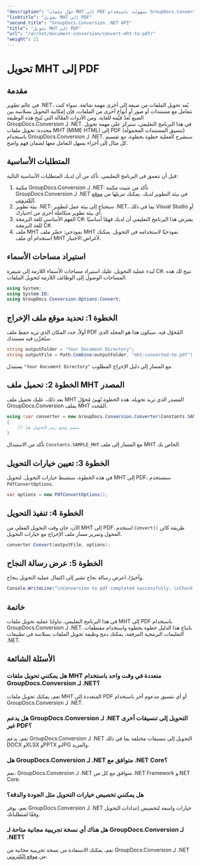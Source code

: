 ```yaml
---
"description": "حوّل ملفات MHT إلى PDF بسهولة باستخدام GroupDocs.Conversion لـ .NET. اتبع دليلنا خطوة بخطوة لدمجها بسلاسة في تطبيقات .NET."
"linktitle": "تحويل MHT إلى PDF"
"second_title": "GroupDocs.Conversion .NET API"
"title": "تحويل MHT إلى PDF"
"url": "/ar/net/document-conversion/convert-mht-to-pdf/"
"weight": 21
---
```


# تحويل MHT إلى PDF

## مقدمة
في عالم تطوير .NET، يُعد تحويل الملفات من صيغة إلى أخرى مهمة شائعة. سواء كنت تتعامل مع مستندات أو صور أو أنواع أخرى من الملفات، فإن إمكانية التحويل بسلاسة بين الصيغ تُعدّ قيّمة للغاية. ومن الأدوات الفعّالة التي تُتيح هذه الوظيفة GroupDocs.Conversion لـ .NET.
في هذا البرنامج التعليمي، سنركز على مهمة تحويل محددة: تحويل ملفات MHT (MIME HTML) إلى PDF (تنسيق المستندات المحمولة) باستخدام GroupDocs.Conversion لـ .NET. سنشرح العملية خطوة بخطوة، مع تقسيم كل مثال إلى أجزاء يسهل التعامل معها لضمان فهم واضح.
## المتطلبات الأساسية
قبل أن نتعمق في البرنامج التعليمي، تأكد من أن لديك المتطلبات الأساسية التالية:
1. مكتبة GroupDocs.Conversion لـ .NET: تأكد من تثبيت مكتبة GroupDocs.Conversion لـ .NET في بيئة التطوير لديك. يمكنك تنزيلها من [موقع إلكتروني](https://releases.groupdocs.com/conversion/net/).
2. بيئة تطوير .NET: ستحتاج إلى بيئة عمل لتطوير .NET، بما في ذلك Visual Studio أو أي بيئة تطوير متكاملة أخرى من اختيارك.
3. الفهم الأساسي للغة البرمجة C#: يفترض هذا البرنامج التعليمي أن لديك فهمًا أساسيًا للغة البرمجة C#.
4. ملف MHT نموذجي: حضّر ملف MHT نموذجيًا لاستخدامه في التحويل. يمكنك استخدام أي ملف MHT لأغراض الاختبار.

## استيراد مساحات الأسماء
لبدء عملية التحويل، عليك استيراد مساحات الأسماء اللازمة إلى شيفرة C#. تتيح لك هذه المساحات الوصول إلى الوظائف اللازمة لتحويل الملفات.
```csharp
using System;
using System.IO;
using GroupDocs.Conversion.Options.Convert;
```
## الخطوة 1: تحديد موقع ملف الإخراج
أولاً، حدد المكان الذي تريد حفظ ملف PDF المُحوّل فيه. سيكون هذا هو المجلد الذي ستُخزّن فيه مستندك.
```csharp
string outputFolder = "Your Document Directory";
string outputFile = Path.Combine(outputFolder, "mht-converted-to.pdf");
```
يستبدل `"Your Document Directory"` مع المسار إلى دليل الإخراج المطلوب.
## الخطوة 2: تحميل ملف MHT المصدر
بعد ذلك، عليك تحميل ملف MHT المصدر الذي تريد تحويله. هذه الخطوة تُهيئ مُحوّل GroupDocs.Conversion بملف MHT المُحدد.
```csharp
using (var converter = new GroupDocs.Conversion.Converter(Constants.SAMPLE_MHT))
{
    // سيتم وضع رمز التحويل هنا
}
```
تأكد من الاستبدال `Constants.SAMPLE_MHT` مع المسار إلى ملف MHT الخاص بك.
## الخطوة 3: تعيين خيارات التحويل
في هذه الخطوة، ستضبط خيارات التحويل. لتحويل MHT إلى PDF، ستستخدم `PdfConvertOptions`.
```csharp
var options = new PdfConvertOptions();
```
## الخطوة 4: تنفيذ التحويل
الآن، حان وقت التحويل الفعلي من MHT إلى PDF. استخدم `Convert()` طريقة كائن المحول وتمرير مسار ملف الإخراج مع خيارات التحويل.
```csharp
converter.Convert(outputFile, options);
```
## الخطوة 5: عرض رسالة النجاح
وأخيرًا، اعرض رسالة نجاح تشير إلى اكتمال عملية التحويل بنجاح.
```csharp
Console.WriteLine("\nConversion to pdf completed successfully. \nCheck output in {0}", outputFolder);
```

## خاتمة
في هذا البرنامج التعليمي، تناولنا عملية تحويل ملفات MHT إلى PDF باستخدام GroupDocs.Conversion لـ .NET. باتباع هذا الدليل خطوة بخطوة واستخدام مقتطفات التعليمات البرمجية المرفقة، يمكنك دمج وظيفة تحويل الملفات بسلاسة في تطبيقات .NET.
## الأسئلة الشائعة
### هل يمكنني تحويل ملفات MHT متعددة في وقت واحد باستخدام GroupDocs.Conversion لـ .NET؟
نعم، يمكنك تحويل ملفات MHT المتعددة إلى PDF أو أي تنسيق مدعوم آخر باستخدام GroupDocs.Conversion لـ .NET.
### هل يدعم GroupDocs.Conversion لـ .NET التحويل إلى تنسيقات أخرى غير PDF؟
نعم، يدعم GroupDocs.Conversion لـ .NET التحويل إلى تنسيقات مختلفة بما في ذلك DOCX وXLSX وPPTX وJPG والمزيد.
### هل GroupDocs.Conversion لـ .NET متوافق مع .NET Core؟
نعم، GroupDocs.Conversion لـ .NET متوافق مع كل من .NET Framework و.NET Core.
### هل يمكنني تخصيص خيارات التحويل مثل الجودة والدقة؟
نعم، يوفر GroupDocs.Conversion لـ .NET خيارات واسعة لتخصيص إعدادات التحويل وفقًا لمتطلباتك.
### هل هناك أي نسخة تجريبية مجانية متاحة لـ GroupDocs.Conversion لـ .NET؟
نعم، يمكنك الاستفادة من نسخة تجريبية مجانية من GroupDocs.Conversion لـ .NET من [موقع إلكتروني](https://releases.groupdocs.com/).